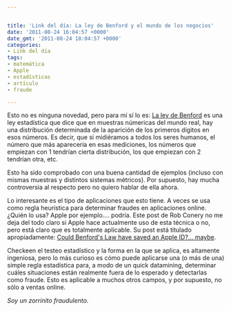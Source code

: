 ```yaml
---


title: 'Link del día: La ley de Benford y el mundo de los negocios'
date: '2011-08-24 16:04:57 +0000'
date_gmt: '2011-08-24 18:04:57 +0000'
categories:
- Link del día
tags:
- matemática
- Apple
- estadísticas
- artículo
- fraude

---
```



Esto no es ninguna novedad, pero para mí sí lo es: [La ley de Benford](http://en.wikipedia.org/wiki/Benford's_law) es una ley estadística que dice que en muestras númericas del mundo real, hay una distribución determinada de la aparición de los primeros dígitos en esos números. Es decir, que si midiéramos a todos los seres humanos, el número que más aparecería en esas mediciones, los números que empiezan con 1 tendrían cierta distribución, los que empiezan con 2 tendrían otra, etc.

Esto ha sido comprobado con una buena cantidad de ejemplos (incluso con mismas muestras y distintos sistemas métricos). Por supuesto, hay mucha controversia al respecto pero no quiero hablar de ella ahora.

Lo interesante es el tipo de aplicaciones que esto tiene. A veces se usa como regla heurística para determinar fraudes en aplicaciones online.  ¿Quién lo usa? Apple por ejemplo.... podría. Este post de Rob Conery no me deja del todo claro si Apple hace actualmente uso de esta técnica o no, pero está claro que es totalmente aplicable. Su post está titulado apropiadamente: [Could Benford's Law have saved an Apple ID?... maybe](http://wekeroad.com/post/8918218301/could-benfords-law-have-saved-an-apple-id-maybe).

Checkeen el testeo estadístico y la forma en la que se aplica, es altamente ingeniosa, pero lo más curioso es cómo puede aplicarse una (o más de una) simple regla estadística para, a modo de un quick datamining, determinar cuáles situaciones están realmente fuera de lo esperado y detectarlas como fraude. Esto es aplicable a muchos otros campos, y por supuesto, no sólo a ventas online.

_Soy un zorrinito fraudulento._
